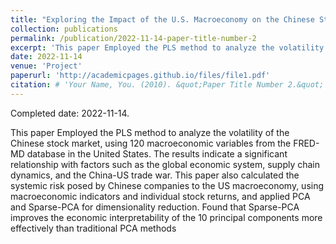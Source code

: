 ```yaml
---
title: "Exploring the Impact of the U.S. Macroeconomy on the Chinese Stock Market - Based on Market and Individual Stock Dimensions"
collection: publications
permalink: /publication/2022-11-14-paper-title-number-2
excerpt: 'This paper Employed the PLS method to analyze the volatility of the Chinese stock market, using 120 macroeconomic variables from the FRED-MD database in the United States. The results indicate a significant relationship with factors such as the global economic system, supply chain dynamics, and the China-US trade war. This paper also calculated the systemic risk posed by Chinese companies to the US macroeconomy, using macroeconomic indicators and individual stock returns, and applied PCA and Sparse-PCA for dimensionality reduction. Found that Sparse-PCA improves the economic interpretability of the 10 principal components more effectively than traditional PCA methods'
date: 2022-11-14
venue: 'Project'
paperurl: 'http://academicpages.github.io/files/file1.pdf'
citation: # 'Your Name, You. (2010). &quot;Paper Title Number 2.&quot; <i>Journal 1</i>. 1(2).'
---
```


Completed date: 2022-11-14.

This paper Employed the PLS method to analyze the volatility of the Chinese stock market, using 120 macroeconomic variables from the FRED-MD database in the United States. The results indicate a significant relationship with factors such as the global economic system, supply chain dynamics, and the China-US trade war. This paper also calculated the systemic risk posed by Chinese companies to the US macroeconomy, using macroeconomic indicators and individual stock returns, and applied PCA and Sparse-PCA for dimensionality reduction. Found that Sparse-PCA improves the economic interpretability of the 10 principal components more effectively than traditional PCA methods
